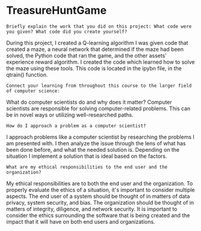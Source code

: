 # TreasureHuntGame

      
    Briefly explain the work that you did on this project: What code were you given? What code did you create yourself?
 
During this project, I created a Q-learning algorithm
I was given code that created a maze, a neural network that determined if the maze had been solved, the Python code that ran the game, and the other assets' experience reward algorithm. 
I created the code which learned how to solve the maze using these tools. This code is located in the ipybn file, in the qtrain() function. 

    Connect your learning from throughout this course to the larger field of computer science:
    
What do computer scientists do and why does it matter?
Computer scientists are responsible for solving computer-related problems. This can be in novel ways or utilizing well-researched paths. 

    How do I approach a problem as a computer scientist?
    
I approach problems like a computer scientist by researching the problems I am presented with. I then analyze the issue through the lens of what has been done before, and what the needed solution is. Depending on the situation I implement a solution that is ideal based on the factors.

    What are my ethical responsibilities to the end user and the organization?
    
My ethical responsibilities are to both the end user and the organization. To properly evaluate the ethics of a situation, it's important to consider multiple aspects. The end user of a system should be thought of in matters of data privacy, system security, and bias. The organization should be thought of in matters of integrity, diligence, and network security. It is important to consider the ethics surrounding the software that is being created and the impact that it will have on both end users and organizations. 
